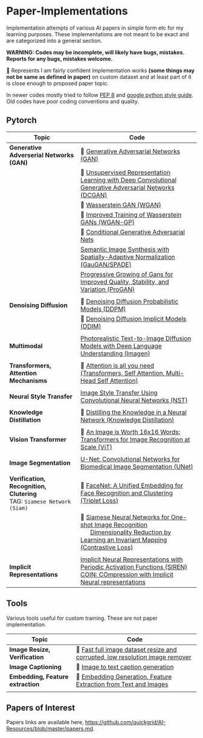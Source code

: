 # Paper-Implementations

Implementation attempts of various AI papers in simple form etc for my learning purposes. These implementations are not meant to be exact and are categorized into a general section. 

**WARNING: Codes may be incomplete, will likely have bugs, mistakes. Reports for any bugs, mistakes welcome.** 

:rocket: Represents I am fairly confident implementation works **(some things may not be same as defined in paper)** on custom dataset and at least part of it is close enough to proposed paper topic. 

In newer codes mostly tried to follow [PEP 8](https://www.python.org/dev/peps/pep-0008/) and [google python style guide](https://google.github.io/styleguide/pyguide.html). Old codes have poor coding conventions and quality.

## Pytorch

| Topic | Code |
| --- | --- |
| **Generative Adverserial Networks (GAN)** | :rocket: [Generative Adversarial Networks (GAN)](pytorch/gan) |
|  | :rocket: [Unsupervised Representation Learning with Deep Convolutional Generative Adversarial Networks (DCGAN)](pytorch/dcgan) |
|  | :rocket: [Wasserstein GAN (WGAN)](pytorch/wgan) |
|  | :rocket: [Improved Training of Wasserstein GANs (WGAN-GP)](pytorch/wgan-gp) |
|  | :rocket: [Conditional Generative Adversarial Nets](pytorch/conditional-wgan) |
|  | [Semantic Image Synthesis with Spatially-Adaptive Normalization (GauGAN/SPADE)](pytorch/gaugan) |
|  | [Progressive Growing of Gans for Improved Quality, Stability, and Variation (ProGAN)](pytorch/progan) |
|  |  |
| **Denoising Diffusion** | :rocket: [Denoising Diffusion Probabilistic Models (DDPM)](pytorch/ddpm) |
|  | :rocket: [Denoising Diffusion Implicit Models (DDIM)](pytorch/ddim) |
|  |  |
| **Multimodal** | [Photorealistic Text-to-Image Diffusion Models with Deep Language Understanding (Imagen)](pytorch/imagen) |
|  |  |
| **Transformers, Attention Mechanisms** | :rocket: [Attention is all you need (Transformers, Self Attention, Multi-Head Self Attention)](pytorch/self-attention) |
|  |  |
| **Neural Style Transfer** | [Image Style Transfer Using Convolutional Neural Networks (NST)](pytorch/neural-style-transfer) |
|  |  |
| **Knowledge Distillation** | :rocket: [Distilling the Knowledge in a Neural Network (Knowledge Distillation)](pytorch/knowledge-distillation) |
|  |  |
| **Vision Transformer** | :rocket: [An Image is Worth 16x16 Words: Transformers for Image Recognition at Scale (ViT)](pytorch/vision_transformer) |
|  |  |
| **Image Segmentation** | [U-Net: Convolutional Networks for Biomedical Image Segmentation (UNet)](pytorch/u-net) |
|  |  |
| **Verification, Recognition, Clutering** <br> TAG: `Siamese Network (Siam)` | :rocket: [FaceNet: A Unified Embedding for Face Recognition and Clustering (Triplet Loss)](pytorch/siamese-triplet-loss) |
|  | :rocket: [Siamese Neural Networks for One-shot Image Recognition](pytorch/siamese-contrastive-loss) <br>  &nbsp; &nbsp;  &nbsp; [Dimensionality Reduction by Learning an Invariant Mapping (Contrastive Loss)](pytorch/siamese-contrastive-loss) |
|  |  |
| **Implicit Representations** | [Implicit Neural Representations with Periodic Activation Functions (SIREN)](pytorch/siren) <br> [COIN: COmpression with Implicit Neural representations](pytorch/siren) |


## Tools

Various tools useful for custom training. These are not paper implementation.

| Topic | Code |
| --- | --- |
| **Image Resize, Verification** | :rocket: [Fast full image dataset resize and corrupted, low resolution image remover](tools/image-verification/) |
| **Image Captioning** | :rocket: [Image to text caption generation](tools/image-captioning/) |
| **Embedding, Feature extraction** | :rocket: [Embedding Generation, Feature Extraction from Text and Images](tools/feature-extraction/) |
|  |  |


## Papers of Interest

Papers links are available here, https://github.com/quickgrid/AI-Resources/blob/master/papers.md.

